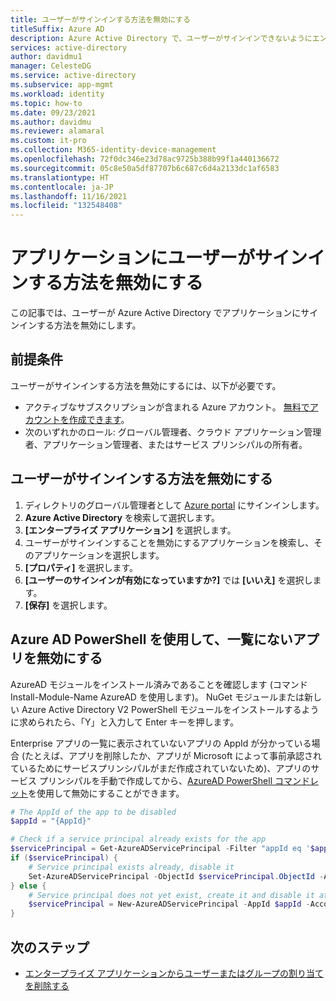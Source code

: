 ```yaml
---
title: ユーザーがサインインする方法を無効にする
titleSuffix: Azure AD
description: Azure Active Directory で、ユーザーがサインインできないようにエンタープライズ アプリケーションを無効にする方法
services: active-directory
author: davidmu1
manager: CelesteDG
ms.service: active-directory
ms.subservice: app-mgmt
ms.workload: identity
ms.topic: how-to
ms.date: 09/23/2021
ms.author: davidmu
ms.reviewer: alamaral
ms.custom: it-pro
ms.collection: M365-identity-device-management
ms.openlocfilehash: 72f0dc346e23d78ac9725b388b99f1a440136672
ms.sourcegitcommit: 05c8e50a5df87707b6c687c6d4a2133dc1af6583
ms.translationtype: HT
ms.contentlocale: ja-JP
ms.lasthandoff: 11/16/2021
ms.locfileid: "132548408"
---
```

# <a name="disable-how-a-user-signs-in-for-an-application"></a>アプリケーションにユーザーがサインインする方法を無効にする

この記事では、ユーザーが Azure Active Directory でアプリケーションにサインインする方法を無効にします。

## <a name="prerequisites"></a>前提条件

ユーザーがサインインする方法を無効にするには、以下が必要です。

- アクティブなサブスクリプションが含まれる Azure アカウント。 [無料でアカウントを作成できます](https://azure.microsoft.com/free/?WT.mc_id=A261C142F)。
- 次のいずれかのロール: グローバル管理者、クラウド アプリケーション管理者、アプリケーション管理者、またはサービス プリンシパルの所有者。

## <a name="disable-how-a-user-signs-in"></a>ユーザーがサインインする方法を無効にする

1. ディレクトリのグローバル管理者として [Azure portal](https://portal.azure.com) にサインインします。
1. **Azure Active Directory** を検索して選択します。
1. **[エンタープライズ アプリケーション]** を選択します。
1. ユーザーがサインインすることを無効にするアプリケーションを検索し、そのアプリケーションを選択します。
1. **[プロパティ]** を選択します。
1. **[ユーザーのサインインが有効になっていますか?]** では **[いいえ]** を選択します。
1. **[保存]** を選択します。

## <a name="use-azure-ad-powershell-to-disable-an-unlisted-app"></a>Azure AD PowerShell を使用して、一覧にないアプリを無効にする

AzureAD モジュールをインストール済みであることを確認します (コマンド Install-Module-Name AzureAD を使用します)。 NuGet モジュールまたは新しい Azure Active Directory V2 PowerShell モジュールをインストールするように求められたら、「Y」と入力して Enter キーを押します。

Enterprise アプリの一覧に表示されていないアプリの AppId が分かっている場合 (たとえば、アプリを削除したか、アプリが Microsoft によって事前承認されているためにサービスプリンシパルがまだ作成されていないため)、アプリのサービス プリンシパルを手動で作成してから、[AzureAD PowerShell コマンドレット](/powershell/module/azuread/New-AzureADServicePrincipal)を使用して無効にすることができます。

```PowerShell
# The AppId of the app to be disabled
$appId = "{AppId}"

# Check if a service principal already exists for the app
$servicePrincipal = Get-AzureADServicePrincipal -Filter "appId eq '$appId'"
if ($servicePrincipal) {
    # Service principal exists already, disable it
    Set-AzureADServicePrincipal -ObjectId $servicePrincipal.ObjectId -AccountEnabled $false
} else {
    # Service principal does not yet exist, create it and disable it at the same time
    $servicePrincipal = New-AzureADServicePrincipal -AppId $appId -AccountEnabled $false
}
```

## <a name="next-steps"></a>次のステップ

- [エンタープライズ アプリケーションからユーザーまたはグループの割り当てを削除する](./assign-user-or-group-access-portal.md)
